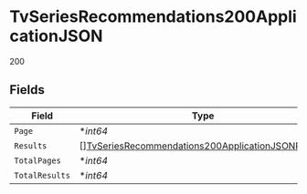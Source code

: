 # TvSeriesRecommendations200ApplicationJSON

200


## Fields

| Field                                                                                                                             | Type                                                                                                                              | Required                                                                                                                          | Description                                                                                                                       | Example                                                                                                                           |
| --------------------------------------------------------------------------------------------------------------------------------- | --------------------------------------------------------------------------------------------------------------------------------- | --------------------------------------------------------------------------------------------------------------------------------- | --------------------------------------------------------------------------------------------------------------------------------- | --------------------------------------------------------------------------------------------------------------------------------- |
| `Page`                                                                                                                            | **int64*                                                                                                                          | :heavy_minus_sign:                                                                                                                | N/A                                                                                                                               | 1                                                                                                                                 |
| `Results`                                                                                                                         | [][TvSeriesRecommendations200ApplicationJSONResults](../../models/operations/tvseriesrecommendations200applicationjsonresults.md) | :heavy_minus_sign:                                                                                                                | N/A                                                                                                                               |                                                                                                                                   |
| `TotalPages`                                                                                                                      | **int64*                                                                                                                          | :heavy_minus_sign:                                                                                                                | N/A                                                                                                                               | 2                                                                                                                                 |
| `TotalResults`                                                                                                                    | **int64*                                                                                                                          | :heavy_minus_sign:                                                                                                                | N/A                                                                                                                               | 40                                                                                                                                |